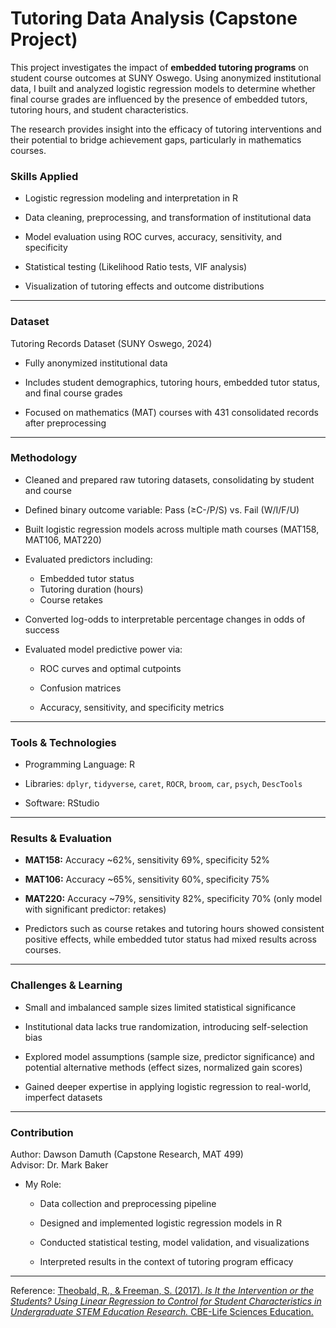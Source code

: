 # Tutoring Data Analysis (Capstone Project)

This project investigates the impact of **embedded tutoring programs** on student course outcomes at SUNY Oswego. Using anonymized institutional data, I built and analyzed logistic regression models to determine whether final course grades are influenced by the presence of embedded tutors, tutoring hours, and student characteristics.  

The research provides insight into the efficacy of tutoring interventions and their potential to bridge achievement gaps, particularly in mathematics courses.

### Skills Applied

- Logistic regression modeling and interpretation in R  

- Data cleaning, preprocessing, and transformation of institutional data  

- Model evaluation using ROC curves, accuracy, sensitivity, and specificity  

- Statistical testing (Likelihood Ratio tests, VIF analysis)  

- Visualization of tutoring effects and outcome distributions  

---

### Dataset
Tutoring Records Dataset (SUNY Oswego, 2024) 

- Fully anonymized institutional data  

- Includes student demographics, tutoring hours, embedded tutor status, and final course grades  

- Focused on mathematics (MAT) courses with 431 consolidated records after preprocessing  

---

### Methodology

- Cleaned and prepared raw tutoring datasets, consolidating by student and course  

- Defined binary outcome variable: Pass (≥C-/P/S) vs. Fail (W/I/F/U)

- Built logistic regression models across multiple math courses (MAT158, MAT106, MAT220)  

- Evaluated predictors including:
  - Embedded tutor status  
  - Tutoring duration (hours)  
  - Course retakes  

- Converted log-odds to interpretable percentage changes in odds of success  

- Evaluated model predictive power via:

  - ROC curves and optimal cutpoints  

  - Confusion matrices  

  - Accuracy, sensitivity, and specificity metrics  

---

### Tools & Technologies
- Programming Language: R  

- Libraries: `dplyr`, `tidyverse`, `caret`, `ROCR`, `broom`, `car`, `psych`, `DescTools`  

- Software: RStudio

---

### Results & Evaluation

- **MAT158:** Accuracy ~62%, sensitivity 69%, specificity 52%  

- **MAT106:** Accuracy ~65%, sensitivity 60%, specificity 75%  

- **MAT220:** Accuracy ~79%, sensitivity 82%, specificity 70% (only model with significant predictor: retakes)  

- Predictors such as course retakes and tutoring hours showed consistent positive effects, while embedded tutor status had mixed results across courses.  

---

### Challenges & Learning

- Small and imbalanced sample sizes limited statistical significance  

- Institutional data lacks true randomization, introducing self-selection bias  

- Explored model assumptions (sample size, predictor significance) and potential alternative methods (effect sizes, normalized gain scores)  

- Gained deeper expertise in applying logistic regression to real-world, imperfect datasets

---

### Contribution
Author: Dawson Damuth (Capstone Research, MAT 499)  
Advisor: Dr. Mark Baker  

- My Role:
  - Data collection and preprocessing pipeline

  - Designed and implemented logistic regression models in R  

  - Conducted statistical testing, model validation, and visualizations  

  - Interpreted results in the context of tutoring program efficacy  

---

Reference: [Theobald, R., & Freeman, S. (2017). *Is It the Intervention or the Students? Using Linear Regression to Control for Student Characteristics in Undergraduate STEM Education Research.* CBE-Life Sciences Education.](www.lifescied.org/doi/10.1187/cbe-13-07-0136)


